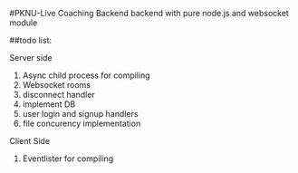 #PKNU-Live Coaching Backend
backend with pure node.js and websocket module

##todo list:

Server side
1. Async child process for compiling
2. Websocket rooms
3. disconnect handler
3. implement DB
4. user login and signup handlers
5. file concurency implementation
 
Client Side
1. Eventlister for compiling

